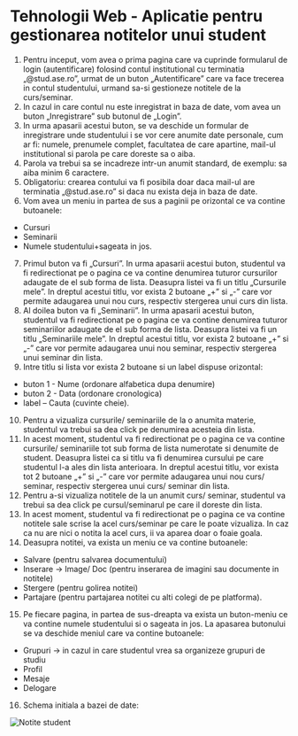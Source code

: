 # Tehnologii Web - Aplicatie pentru gestionarea notitelor unui student
1.	Pentru inceput, vom avea o prima pagina care va cuprinde formularul de login (autentificare) folosind contul institutional cu terminatia „@stud.ase.ro”, urmat de un buton „Autentificare” care va face trecerea in contul studentului, urmand sa-si gestioneze notitele de la curs/seminar. 
2.	In cazul in care contul nu este inregistrat in baza de date, vom avea un buton „Inregistrare” sub butonul de „Login”. 
3.	In urma apasarii acestui buton, se va deschide un formular de inregistrare unde studentului i se vor cere anumite date personale, cum ar fi: numele, prenumele complet, facultatea de care apartine, mail-ul institutional si parola pe care doreste sa o aiba.
4.	Parola va trebui sa se incadreze intr-un anumit standard, de exemplu: sa aiba minim 6 caractere.
5.	Obligatoriu: crearea contului va fi posibila doar daca mail-ul are terminatia „@stud.ase.ro” si daca nu exista deja in baza de date.
6.	Vom avea un meniu in partea de sus a paginii pe orizontal ce va contine butoanele: 
-	Cursuri
-	Seminarii
-	Numele studentului+sageata in jos. 
7.	Primul buton va fi „Cursuri”. In urma apasarii acestui buton, studentul va fi redirectionat pe o pagina ce va contine denumirea tuturor cursurilor adaugate de el sub forma de lista. Deasupra listei va fi un titlu „Cursurile mele”. In dreptul acestui titlu, vor exista 2 butoane „+” si „-” care vor permite adaugarea unui nou curs, respectiv stergerea unui curs din lista.
8.	Al doilea buton va fi „Seminarii”. In urma apasarii acestui buton, studentul va fi redirectionat pe o pagina ce va contine denumirea tuturor seminariilor adaugate de el sub forma de lista. Deasupra listei va fi un titlu „Seminariile mele”. In dreptul acestui titlu, vor exista 2 butoane „+” si „-” care vor permite adaugarea unui nou seminar, respectiv stergerea unui seminar din lista.
9.	Intre titlu si lista vor exista 2 butoane si un label dispuse orizontal: 
-	buton 1 - Nume (ordonare alfabetica dupa denumire)
-	buton 2 - Data (ordonare cronologica)
-	label – Cauta (cuvinte cheie).
10.	Pentru a vizualiza cursurile/ seminariile de la o anumita materie, studentul va trebui sa dea click pe denumirea acesteia din lista. 
11.	In acest moment, studentul va fi redirectionat pe o pagina ce va contine cursurile/ seminariile tot sub forma de lista numerotate si denumite de student. Deasupra listei ca si titlu va fi denumirea cursului pe care studentul l-a ales din lista anterioara. In dreptul acestui titlu, vor exista tot 2 butoane „+” si „-” care vor permite adaugarea unui nou curs/ seminar, respectiv stergerea unui curs/ seminar din lista.
12.	Pentru a-si vizualiza notitele de la un anumit curs/ seminar, studentul va trebui sa dea click pe cursul/seminarul pe care il doreste din lista.
13.	In acest moment, studentul va fi redirectionat pe o pagina ce va contine notitele sale scrise la acel curs/seminar pe care le poate vizualiza. In caz ca nu are nici o notita la acel curs, ii va aparea doar o foaie goala.
14.	Deasupra notitei, va exista un meniu ce va contine butoanele: 
-	Salvare (pentru salvarea documentului)
-	Inserare -> Image/ Doc (pentru inserarea de imagini sau documente in notitele)
-	Stergere (pentru golirea notitei)
-	Partajare (pentru partajarea notitei cu alti colegi de pe platforma).
15.	Pe fiecare pagina, in partea de sus-dreapta va exista un buton-meniu ce va contine numele studentului si o sageata in jos. La apasarea butonului se va deschide meniul care va contine butoanele: 
-	Grupuri -> in cazul in care studentul vrea sa organizeze grupuri de studiu
-	Profil 
-	Mesaje
-	Delogare
16. Schema initiala a bazei de date:

![Notite student](https://user-images.githubusercontent.com/102324614/203779173-7796b58f-81c6-4357-bd47-0f609ca854b6.jpg)
